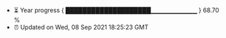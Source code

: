 - ⏳ Year progress { ████████████████████▁▁▁▁▁▁▁▁▁▁ } 68.70 %
- ⏰ Updated on Wed, 08 Sep 2021 18:25:23 GMT

